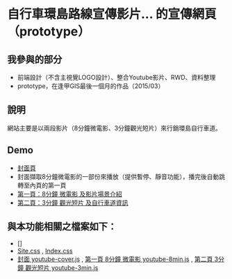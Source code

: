 # 自行車環島路線宣傳影片... 的宣傳網頁（prototype）

## 我參與的部分

- 前端設計（不含主視覺LOGO設計）、整合Youtube影片、RWD、資料整理
- prototype，在逢甲GIS最後一個月的作品（2015/03）

## 說明

網站主要是以兩段影片（8分鐘微電影、3分鐘觀光短片）來行銷環島自行車道。

## Demo
- [封面頁](https://jillyz.github.io/Work/15kmh/index.html)
 - 封面擷取8分鐘微電影的一部份來播放（提供暫停、靜音功能），播完後自動跳轉至內頁的第一頁
- [第一頁：8分鐘 微電影 及影片場景介紹](https://jillyz.github.io/Work/15kmh/video.html)
- [第二頁：3分鐘 觀光短片 及自行車道資訊](https://jillyz.github.io/Work/15kmh/index.html)

## 與本功能相關之檔案如下：

- []
- [Site.css](https://github.com/jillyz/jillyz.github.io/blob/master/Work/15kmh/Content/Site.css) , [Index.css](https://github.com/jillyz/jillyz.github.io/blob/master/Work/15kmh/Content/Index.css)
- [封面 youtube-cover.js](https://github.com/jillyz/jillyz.github.io/blob/master/Work/15kmh/Scripts/youtube-cover.js) , [第一頁 8分鐘 微電影 youtube-8min.js](https://github.com/jillyz/jillyz.github.io/blob/master/Work/15kmh/Scripts/youtube-8min.js) , [第二頁 3分鐘 觀光短片 youtube-3min.js](https://github.com/jillyz/jillyz.github.io/blob/master/Work/15kmh/Scripts/youtube-3min.js) 
